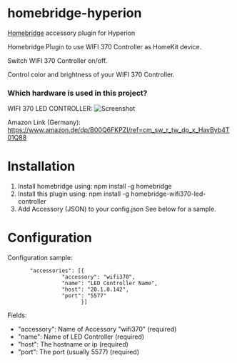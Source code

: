 # homebridge-hyperion
[Homebridge](https://github.com/nfarina/homebridge) accessory plugin for Hyperion

Homebridge Plugin to use WIFI 370 Controller as HomeKit device.

Switch WIFI 370 Controller on/off.
  
Control color and brightness of your WIFI 370 Controller.

### Which hardware is used in this project?

WIFI 370 LED CONTROLLER:
![Screenshot](https://dl.dropboxusercontent.com/u/13344648/dev/wifi370img.PNG)

Amazon Link (Germany):<br>
https://www.amazon.de/dp/B00Q6FKPZI/ref=cm_sw_r_tw_dp_x_HavByb4T01Q88


# Installation

1. Install homebridge using: npm install -g homebridge
2. Install this plugin using: npm install -g homebridge-wifi370-led-controller
3. Add Accessory (JSON) to your config.json See below for a sample.

# Configuration

Configuration sample:

 ```
        "accessories": [{
                  "accessory": "wifi370",
                  "name": "LED Controller Name",
                  "host": "20.1.0.142",
                  "port": "5577"
                        }]
```

Fields:

* "accessory": Name of Accessory "wifi370" (required)
* "name": Name of LED Controller (required)
* "host": The hostname or ip (required)
* "port": The port (usually 5577) (required)
